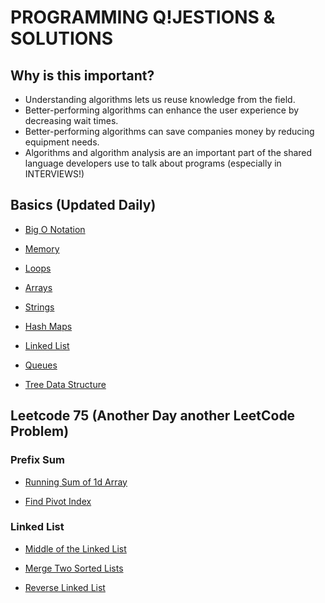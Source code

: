 # PROGRAMMING Q!JESTIONS & SOLUTIONS
## Why is this important?
* Understanding algorithms lets us reuse knowledge from the field.
* Better-performing algorithms can enhance the user experience by decreasing wait times.
* Better-performing algorithms can save companies money by reducing equipment needs.
* Algorithms and algorithm analysis are an important part of the shared language developers use to talk about programs (especially in INTERVIEWS!)

## Basics (Updated Daily)
* [Big O Notation](https://github.com/MaryamMuchai/Data-Structures-Algorithms-Prep/blob/main/src/Big_O_Notation/bignotation.md)
* [Memory](https://github.com/MaryamMuchai/Data-Structures-Algorithms-Prep/blob/main/src/memory/Memory.md)

* [Loops](https://github.com/MaryamMuchai/Data-Structures-Algorithms-Prep/blob/main/src/Loop/loop.md)

* [Arrays](https://github.com/MaryamMuchai/Data-Structures-Algorithms-Prep/blob/main/src/arrays/array.md)

* [Strings](https://github.com/MaryamMuchai/Data-Structures-Algorithms-Prep/blob/main/src/strings/strings.md)

* [Hash Maps](https://github.com/MaryamMuchai/Data-Structures-Algorithms-Prep/blob/main/src/hash/hash_tables.md)

* [Linked List](https://github.com/MaryamMuchai/Data-Structures-Algorithms-Prep/blob/main/src/linked_list/doubly_linked_list.md)

* [Queues](https://github.com/MaryamMuchai/Data-Structures-Algorithms-Prep/blob/main/src/queues/queues.md)

* [Tree Data Structure](https://github.com/MaryamMuchai/Data-Structures-Algorithms-Prep/blob/main/src/Tree/tree.md)

## Leetcode 75 (Another Day another LeetCode Problem)
### Prefix Sum
* [Running Sum of 1d Array](https://github.com/MaryamMuchai/Data-Structures-Algorithms-Prep/blob/main/Leetcode/Prefix_Sum/runningsum.js)

* [Find Pivot Index](https://github.com/MaryamMuchai/Data-Structures-Algorithms-Prep/blob/main/Leetcode/Prefix_Sum/findpivot.js)

### Linked List
* [Middle of the Linked List](https://github.com/MaryamMuchai/Data-Structures-Algorithms-Prep/blob/main/Leetcode/Linked_List/middle.js)

* [Merge Two Sorted Lists](https://github.com/MaryamMuchai/Data-Structures-Algorithms-Prep/blob/main/Leetcode/Linked_List/merge.js)

* [Reverse Linked List](https://github.com/MaryamMuchai/Data-Structures-Algorithms-Prep/blob/main/Leetcode/Linked_List/reverse.js)